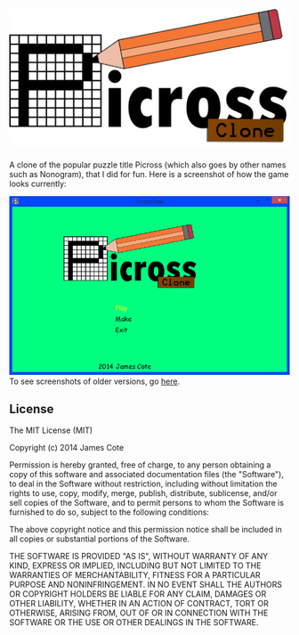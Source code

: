 ![Screenshot](PicrossClone/Content/Images/Logo.png "PicrossClone")
=========

A clone of the popular puzzle title Picross (which also goes by other names such as Nonogram), that I did for fun. Here is a screenshot of how the game looks currently:

![Screenshot](screenshots/Screenshot1.png "Screenshot")
To see screenshots of older versions, go [here](screenshots).

License
---------
The MIT License (MIT)

Copyright (c) 2014 James Cote

Permission is hereby granted, free of charge, to any person obtaining a copy
of this software and associated documentation files (the "Software"), to deal
in the Software without restriction, including without limitation the rights
to use, copy, modify, merge, publish, distribute, sublicense, and/or sell
copies of the Software, and to permit persons to whom the Software is
furnished to do so, subject to the following conditions:

The above copyright notice and this permission notice shall be included in all
copies or substantial portions of the Software.

THE SOFTWARE IS PROVIDED "AS IS", WITHOUT WARRANTY OF ANY KIND, EXPRESS OR
IMPLIED, INCLUDING BUT NOT LIMITED TO THE WARRANTIES OF MERCHANTABILITY,
FITNESS FOR A PARTICULAR PURPOSE AND NONINFRINGEMENT. IN NO EVENT SHALL THE
AUTHORS OR COPYRIGHT HOLDERS BE LIABLE FOR ANY CLAIM, DAMAGES OR OTHER
LIABILITY, WHETHER IN AN ACTION OF CONTRACT, TORT OR OTHERWISE, ARISING FROM,
OUT OF OR IN CONNECTION WITH THE SOFTWARE OR THE USE OR OTHER DEALINGS IN THE
SOFTWARE.